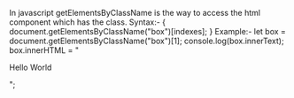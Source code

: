 In javascript getElementsByClassName is the way to access the html component which has the class.
Syntax:-
{ document.getElementsByClassName("box")[indexes]; }
Example:-
let box = document.getElementsByClassName("box")[1];
console.log(box.innerText);
box.innerHTML = "<p>Hello World</p>";
